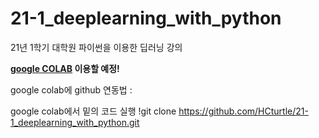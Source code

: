 # 21-1_deeplearning_with_python
21년 1학기 대학원 파이썬을 이용한 딥러닝 강의

**[google COLAB](https://colab.research.google.com/) 이용할 예정!**

google colab에 github 연동법 : 

google colab에서 밑의 코드 실행
!git clone https://github.com/HCturtle/21-1_deeplearning_with_python.git
